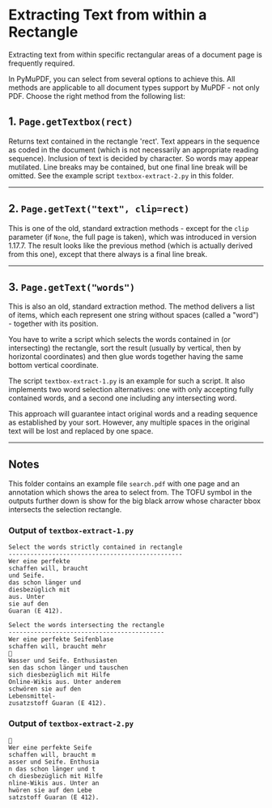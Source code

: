 # Extracting Text from within a Rectangle
Extracting text from within specific rectangular areas of a document page is frequently required.

In PyMuPDF, you can select from several options to achieve this. All methods are applicable to all document types support by MuPDF - not only PDF. Choose the right method from the following list:

## 1. `Page.getTextbox(rect)`
Returns text contained in the rectangle 'rect'. Text appears in the sequence as coded in the document (which is not necessarily an appropriate reading sequence). Inclusion of text is decided by character. So words may appear mutilated. Line breaks may be contained, but one final line break will be omitted. See the example script `textbox-extract-2.py` in this folder.

----------

## 2. `Page.getText("text", clip=rect)`
This is one of the old, standard extraction methods - except for the `clip` parameter (if `None`, the full page is taken), which was introduced in version 1.17.7. The result looks like the previous method (which is actually derived from this one), except that there always is a final line break.

----------

## 3. `Page.getText("words")`
This is also an old, standard extraction method. The method delivers a list of items, which each represent one string without spaces (called a "word") - together with its position.

You have to write a script which selects the words contained in (or intersecting) the rectangle, sort the result (usually by vertical, then by horizontal coordinates) and then glue words together having the same bottom vertical coordinate.

The script `textbox-extract-1.py` is an example for such a script. It also implements two word selection alternatives: one with only accepting fully contained words, and a second one including any intersecting word.

This approach will guarantee intact original words and a reading sequence as established by your sort. However, any multiple spaces in the original text will be lost and replaced by one space.

----------

## Notes
This folder contains an example file `search.pdf` with one page and an annotation which shows the area to select from. The TOFU symbol in the outputs further down is show for the big black arrow whose character bbox intersects the selection rectangle.

### Output of `textbox-extract-1.py`
```
Select the words strictly contained in rectangle
------------------------------------------------
Wer eine perfekte
schaffen will, braucht
und Seife.
das schon länger und
diesbezüglich mit
aus. Unter
sie auf den
Guaran (E 412).

Select the words intersecting the rectangle
-------------------------------------------
Wer eine perfekte Seifenblase
schaffen will, braucht mehr

Wasser und Seife. Enthusiasten
sen das schon länger und tauschen
sich diesbezüglich mit Hilfe
Online-Wikis aus. Unter anderem
schwören sie auf den
Lebensmittel-
zusatzstoff Guaran (E 412).
```

### Output of `textbox-extract-2.py`
```

Wer eine perfekte Seife
schaffen will, braucht m
asser und Seife. Enthusia
n das schon länger und t
ch diesbezüglich mit Hilfe
nline-Wikis aus. Unter an
hwören sie auf den Lebe
satzstoff Guaran (E 412).
```
